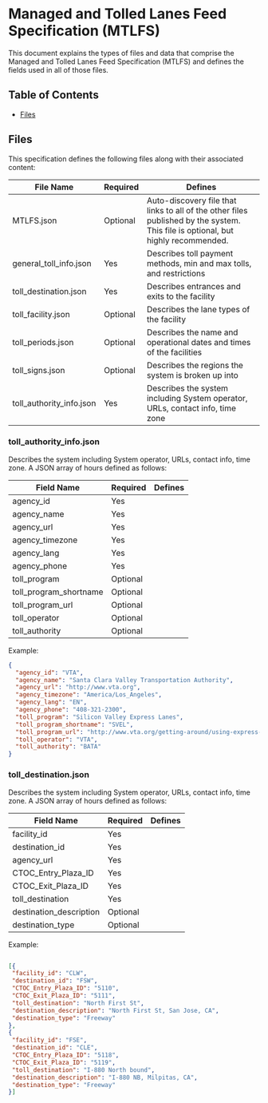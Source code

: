 # Managed and Tolled Lanes Feed Specification (MTLFS)
This document explains the types of files and data that comprise the Managed and Tolled Lanes Feed Specification (MTLFS) and defines the fields used in all of those files.

## Table of Contents
* [Files](#files)


## Files
This specification defines the following files along with their associated content:

File Name                   | Required      | Defines
--------------------------- | ------------  | ----------
MTLFS.json                  | Optional      | Auto-discovery file that links to all of the other files published by the system. This file is optional, but highly recommended.
general_toll_info.json      | Yes           | Describes toll payment methods, min and max tolls, and restrictions
toll_destination.json       | Yes           | Describes entrances and exits to the facility
toll_facility.json          | Optional      | Describes the lane types of the facility
toll_periods.json           | Optional      | Describes the name and operational dates and times of the facilities
toll_signs.json             | Optional      | Describes the regions the system is broken up into
toll_authority_info.json    | Yes           | Describes the system including System operator, URLs, contact info, time zone

### toll_authority_info.json
Describes the system including System operator, URLs, contact info, time zone.  A JSON array of hours defined as follows:

Field Name          | Required    | Defines
--------------------| ------------| ----------
agency_id        | Yes         | 
agency_name        | Yes         | 
agency_url              | Yes         | 
agency_timezone        | Yes         | 
agency_lang          | Yes         | 
agency_phone        | Yes         | 
toll_program        | Optional         | 
toll_program_shortname        | Optional         | 
toll_program_url        | Optional         | 
toll_operator        | Optional         | 
toll_authority        | Optional         | 

Example:
```json
{
  "agency_id": "VTA",
  "agency_name": "Santa Clara Valley Transportation Authority",
  "agency_url": "http://www.vta.org",
  "agency_timezone": "America/Los_Angeles",
  "agency_lang": "EN",
  "agency_phone": "408-321-2300",
  "toll_program": "Silicon Valley Express Lanes",
  "toll_program_shortname": "SVEL",
  "toll_program_url": "http://www.vta.org/getting-around/using-express-lanes",
  "toll_operator": "VTA",
  "toll_authority": "BATA"
}
```

### toll_destination.json
Describes the system including System operator, URLs, contact info, time zone.  A JSON array of hours defined as follows:

Field Name          | Required    | Defines
--------------------| ------------| ----------
facility_id        | Yes         | 
destination_id        | Yes         | 
agency_url              | Yes         | 
CTOC_Entry_Plaza_ID        | Yes         | 
CTOC_Exit_Plaza_ID          | Yes         | 
toll_destination        | Yes         | 
destination_description        | Optional         | 
destination_type        | Optional         | 

Example:
```json

[{
 "facility_id": "CLW",
 "destination_id": "FSW", 
 "CTOC_Entry_Plaza_ID": "5110",
 "CTOC_Exit_Plaza_ID": "5111",
 "toll_destination": "North First St",
 "destination_description": "North First St, San Jose, CA",
 "destination_type": "Freeway"
},
{
 "facility_id": "FSE",
 "destination_id": "CLE", 
 "CTOC_Entry_Plaza_ID": "5118",
 "CTOC_Exit_Plaza_ID": "5119",
 "toll_destination": "I-880 North bound",
 "destination_description": "I-880 NB, Milpitas, CA",
 "destination_type": "Freeway"
}]
```
